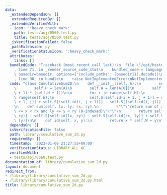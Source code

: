 ```yaml
---
data:
  _extendedDependsOn: []
  _extendedRequiredBy: []
  _extendedVerifiedWith:
  - icon: ':heavy_check_mark:'
    path: tests/aoj/0560.test.py
    title: tests/aoj/0560.test.py
  _isVerificationFailed: false
  _pathExtension: py
  _verificationStatusIcon: ':heavy_check_mark:'
  attributes:
    links: []
  bundledCode: "Traceback (most recent call last):\n  File \"/opt/hostedtoolcache/PyPy/3.7.13/x64/site-packages/onlinejudge_verify/documentation/build.py\"\
    , line 71, in _render_source_code_stat\n    bundled_code = language.bundle(stat.path,\
    \ basedir=basedir, options={'include_paths': [basedir]}).decode()\n  File \"/opt/hostedtoolcache/PyPy/3.7.13/x64/site-packages/onlinejudge_verify/languages/python.py\"\
    , line 96, in bundle\n    raise NotImplementedError\nNotImplementedError\n"
  code: "class CumulativeSum2D:\n    def __init__(self, A):\n        self.A = A\n\
    \        self.H = len(A)\n        self.W = len(A[0])\n        self.S = [0] * ((self.W\
    \ + 1) * (self.H + 1))\n\n        for i in range(self.H):\n            for j in\
    \ range(self.W):\n                self.S[self.id(i + 1, j + 1)] = self.S[self.id(i\
    \ + 1, j)] + self.S[(self.id(i, j + 1))] - self.S[(self.id(i, j))] + self.A[i][j]\n\
    \n    def sum(self, lx, ly, rx, ry):\n        \"\"\"return sum of area s.t. lx\
    \ <= x < rx and ly <= y < ry (0-indexed)\"\"\"\n        return self.S[self.id(rx,\
    \ ry)] - self.S[self.id(lx, ry)] - self.S[self.id(rx, ly)] + self.S[self.id(lx,\
    \ ly)]\n\n    def id(self, x, y):\n        return x * self.W + y\n"
  dependsOn: []
  isVerificationFile: false
  path: library/cumulative_sum_2d.py
  requiredBy: []
  timestamp: '2023-01-06 21:27:55+09:00'
  verificationStatus: LIBRARY_ALL_AC
  verifiedWith:
  - tests/aoj/0560.test.py
documentation_of: library/cumulative_sum_2d.py
layout: document
redirect_from:
- /library/library/cumulative_sum_2d.py
- /library/library/cumulative_sum_2d.py.html
title: library/cumulative_sum_2d.py
---
```

